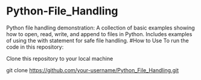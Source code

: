 # Python-File_Handling
Python file handling demonstration: A collection of basic examples showing how to open, read, write, and append to files in Python. Includes examples of using the with statement for safe file handling.
#How to Use
To run the code in this repository:

Clone this repository to your local machine

git clone https://github.com/your-username/Python_File_Handling.git
